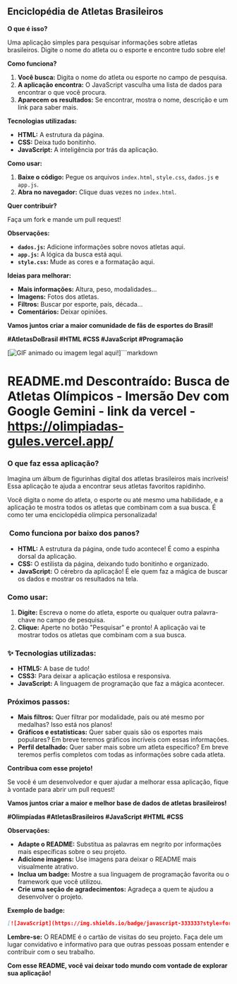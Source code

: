## Enciclopédia de Atletas Brasileiros 

**O que é isso?**

Uma aplicação simples para pesquisar informações sobre atletas brasileiros. Digite o nome do atleta ou o esporte e encontre tudo sobre ele!

**Como funciona?**

1. **Você busca:** Digita o nome do atleta ou esporte no campo de pesquisa.
2. **A aplicação encontra:** O JavaScript vasculha uma lista de dados para encontrar o que você procura.
3. **Aparecem os resultados:** Se encontrar, mostra o nome, descrição e um link para saber mais.

**Tecnologias utilizadas:**

* **HTML:** A estrutura da página.
* **CSS:** Deixa tudo bonitinho.
* **JavaScript:** A inteligência por trás da aplicação.

**Como usar:**

1. **Baixe o código:** Pegue os arquivos `index.html`, `style.css`, `dados.js` e `app.js`.
2. **Abra no navegador:** Clique duas vezes no `index.html`.

**Quer contribuir?**

Faça um fork e mande um pull request!

**Observações:**

* **`dados.js`:** Adicione informações sobre novos atletas aqui.
* **`app.js`:** A lógica da busca está aqui.
* **`style.css`:** Mude as cores e a formatação aqui.

**Ideias para melhorar:**

* **Mais informações:** Altura, peso, modalidades...
* **Imagens:** Fotos dos atletas.
* **Filtros:** Buscar por esporte, país, década...
* **Comentários:** Deixar opiniões.

**Vamos juntos criar a maior comunidade de fãs de esportes do Brasil!**

**#AtletasDoBrasil #HTML #CSS #JavaScript #Programação**

[![GIF animado ou imagem legal aqui!](caminho_para_sua_imagem.png)]```markdown
# **README.md Descontraído: Busca de Atletas Olímpicos - Imersão Dev com Google Gemini - link da vercel - https://olimpiadas-gules.vercel.app/**

### **O que faz essa aplicação?**

Imagina um álbum de figurinhas digital dos atletas brasileiros mais incríveis! Essa aplicação te ajuda a encontrar seus atletas favoritos rapidinho. 

Você digita o nome do atleta, o esporte ou até mesmo uma habilidade, e a aplicação te mostra todos os atletas que combinam com a sua busca. É como ter uma enciclopédia olímpica personalizada!

### ️ **Como funciona por baixo dos panos?**

* **HTML:** A estrutura da página, onde tudo acontece! É como a espinha dorsal da aplicação.
* **CSS:** O estilista da página, deixando tudo bonitinho e organizado.
* **JavaScript:** O cérebro da aplicação! É ele quem faz a mágica de buscar os dados e mostrar os resultados na tela.

###  **Como usar:**

1. **Digite:** Escreva o nome do atleta, esporte ou qualquer outra palavra-chave no campo de pesquisa.
2. **Clique:** Aperte no botão "Pesquisar" e pronto! A aplicação vai te mostrar todos os atletas que combinam com a sua busca.

### ✨ **Tecnologias utilizadas:**

* **HTML5:** A base de tudo!
* **CSS3:** Para deixar a aplicação estilosa e responsiva.
* **JavaScript:** A linguagem de programação que faz a mágica acontecer.

###  **Próximos passos:**

* **Mais filtros:** Quer filtrar por modalidade, país ou até mesmo por medalhas? Isso está nos planos!
* **Gráficos e estatísticas:** Quer saber quais são os esportes mais populares? Em breve teremos gráficos incríveis com essas informações.
* **Perfil detalhado:** Quer saber mais sobre um atleta específico? Em breve teremos perfis completos com todas as informações sobre cada atleta.

**Contribua com esse projeto!** 

Se você é um desenvolvedor e quer ajudar a melhorar essa aplicação, fique à vontade para abrir um pull request! 

**Vamos juntos criar a maior e melhor base de dados de atletas brasileiros!** 

**#Olimpíadas #AtletasBrasileiros #JavaScript #HTML #CSS**

**Observações:**

* **Adapte o README:** Substitua as palavras em negrito por informações mais específicas sobre o seu projeto.
* **Adicione imagens:** Use imagens para deixar o README mais visualmente atrativo.
* **Inclua um badge:** Mostre a sua linguagem de programação favorita ou o framework que você utilizou.
* **Crie uma seção de agradecimentos:** Agradeça a quem te ajudou a desenvolver o projeto.

**Exemplo de badge:**
```markdown
[![JavaScript](https://img.shields.io/badge/javascript-333333?style=for-the-badge&logo=javascript&logoColor=F7DF1E)](https://www.javascript.com/)
```

**Lembre-se:** O README é o cartão de visitas do seu projeto. Faça dele um lugar convidativo e informativo para que outras pessoas possam entender e contribuir com o seu trabalho.

**Com esse README, você vai deixar todo mundo com vontade de explorar sua aplicação!**
```
